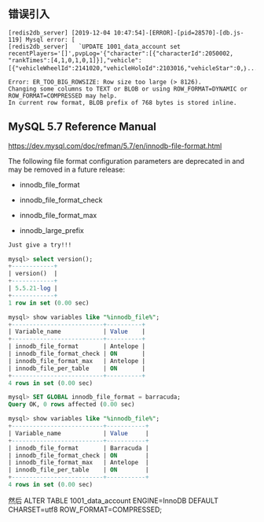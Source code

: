 ## 错误引入
```
[redis2db_server] [2019-12-04 10:47:54]-[ERROR]-[pid=28570]-[db.js-119] Mysql error: [
[redis2db_server]   `UPDATE 1001_data_account set recentPlayers='[]',pvpLog='{"character":[{"characterId":2050002,
"rankTimes":[4,1,0,1,0,1]}],"vehicle":[{"vehicleWheelId":2141020,"vehicleHoloId":2103016,"vehicleStar":0,｝...

Error: ER_TOO_BIG_ROWSIZE: Row size too large (> 8126). 
Changing some columns to TEXT or BLOB or using ROW_FORMAT=DYNAMIC or ROW_FORMAT=COMPRESSED may help. 
In current row format, BLOB prefix of 768 bytes is stored inline.
```

## MySQL 5.7 Reference Manual
https://dev.mysql.com/doc/refman/5.7/en/innodb-file-format.html

The following file format configuration parameters are deprecated in and may be removed in a future release:

- innodb_file_format

- innodb_file_format_check

- innodb_file_format_max

- innodb_large_prefix



```sql
Just give a try!!!

mysql> select version();
+------------+
| version()  |
+------------+
| 5.5.21-log |
+------------+
1 row in set (0.00 sec)

mysql> show variables like "%innodb_file%";
+--------------------------+----------+
| Variable_name            | Value    |
+--------------------------+----------+
| innodb_file_format       | Antelope |
| innodb_file_format_check | ON       |
| innodb_file_format_max   | Antelope |
| innodb_file_per_table    | ON       |
+--------------------------+----------+
4 rows in set (0.00 sec)

mysql> SET GLOBAL innodb_file_format = barracuda;
Query OK, 0 rows affected (0.00 sec)

mysql> show variables like "%innodb_file%";
+--------------------------+-----------+
| Variable_name            | Value     |
+--------------------------+-----------+
| innodb_file_format       | Barracuda |
| innodb_file_format_check | ON        |
| innodb_file_format_max   | Antelope  |
| innodb_file_per_table    | ON        |
+--------------------------+-----------+
4 rows in set (0.00 sec)
```

然后
ALTER TABLE 1001_data_account ENGINE=InnoDB DEFAULT CHARSET=utf8 ROW_FORMAT=COMPRESSED;
